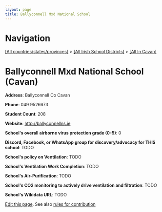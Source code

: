 ```yaml
---
layout: page
title: Ballyconnell Mxd National School
---
```

# Navigation

[[All countries/states/provinces]](../../..) > [[All Irish School Districts]](../..) > [[All In Cavan]](..)

# Ballyconnell Mxd National School (Cavan)

**Address**: Ballyconnell Co Cavan

**Phone**: 049 9526673

**Student Count**: 208

**Website**: <http://ballyconnellns.ie>

**School's overall airborne virus protection grade (0-5)**: 0

**Discord, Facebook, or WhatsApp group for discovery/advocacy for THIS school**: TODO

**School's policy on Ventilation**: TODO

**School's Ventilation Work Completion**: TODO

**School's Air-Purification**: TODO

**School's CO2 monitoring to actively drive ventilation and filtration**: TODO

**School's Wikidata URL**: TODO


[Edit this page](https://github.com/ventilate-schools/Ireland/edit/main/./Cavan/Ballyconnell_Mxd_National_School.md). See also [rules for contribution](../../../contribution-rules/)
